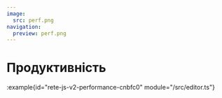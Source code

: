 ```yaml
---
image:
  src: perf.png
navigation:
  preview: perf.png
---
```


# Продуктивність

:example{id="rete-js-v2-performance-cnbfc0" module="/src/editor.ts"}
